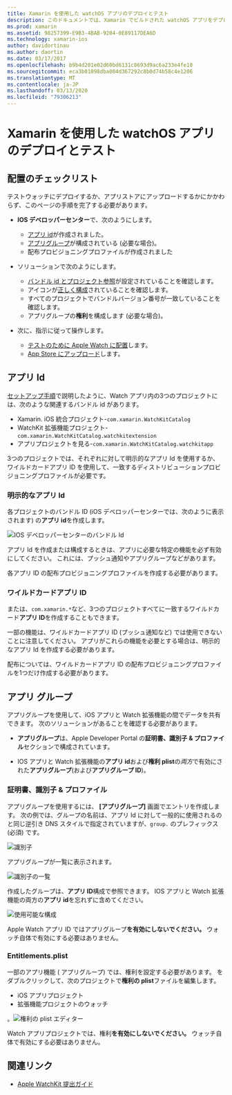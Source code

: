```yaml
---
title: Xamarin を使用した watchOS アプリのデプロイとテスト
description: このドキュメントでは、Xamarin でビルドされた watchOS アプリをデプロイしてテストする方法について説明します。 デプロイチェックリストを提供し、明示的およびワイルドカードアプリ Id について説明し、アプリグループについて確認します。
ms.prod: xamarin
ms.assetid: 98257399-E9B3-4BAB-9204-0E89117DEA6D
ms.technology: xamarin-ios
author: davidortinau
ms.author: daortin
ms.date: 03/17/2017
ms.openlocfilehash: b9b4d201e02d60bd6131c8693d9ac6a233e4fe10
ms.sourcegitcommit: eca3b01098dba004d367292c8b0d74b58c4e1206
ms.translationtype: MT
ms.contentlocale: ja-JP
ms.lasthandoff: 03/13/2020
ms.locfileid: "79306213"
---
```

# <a name="deploying-and-testing-watchos-apps-with-xamarin"></a>Xamarin を使用した watchOS アプリのデプロイとテスト

## <a name="deployment-checklist"></a>配置のチェックリスト

テストウォッチにデプロイするか、アプリストアにアップロードするかにかかわらず、このページの手順を完了する必要があります。

- **IOS デベロッパーセンター**で、次のようにします。
  - [アプリ id](#App_IDs)が作成されました。
  - [アプリグループ](#App_Groups)が構成されている (必要な場合)。
  - 配布プロビジョニングプロファイルが作成されました

- ソリューションで次のようにします。

  - [バンドル id とプロジェクト参照](~/ios/watchos/get-started/installation.md)が設定されていることを確認します。
  - アイコンが[正しく構成](~/ios/watchos/app-fundamentals/icons.md)されていることを確認します。
  - すべてのプロジェクトでバンドルバージョン番号が一致していることを確認します。
  - アプリグループの**権利**を構成します (必要な場合)。

- 次に、指示に従って操作します。
  - [テストのために Apple Watch に配置](~/ios/watchos/deploy-test/device.md)します。
  - [App Store にアップロード](~/ios/watchos/deploy-test/appstore.md)します。

<a name="App_IDs"/>

## <a name="app-ids"></a>アプリ Id

[セットアップ手順](~/ios/watchos/get-started/installation.md)で説明したように、Watch アプリ内の3つのプロジェクトには、次のような関連するバンドル id があります。

- Xamarin. iOS 統合プロジェクト-`com.xamarin.WatchKitCatalog`
- WatchKit 拡張機能プロジェクト-`com.xamarin.WatchKitCatalog.watchkitextension`
- アプリプロジェクトを見る-`com.xamarin.WatchKitCatalog.watchkitapp`

3つのプロジェクトでは、それぞれに対して明示的なアプリ Id を使用するか、ワイルドカードアプリ ID を使用して、一致するディストリビューションプロビジョニングプロファイルが必要です。

### <a name="explicit-app-ids"></a>明示的なアプリ Id

各プロジェクトのバンドル ID (iOS デベロッパーセンターでは、次のように表示されます) の**アプリ id**を作成します。

![IOS デベロッパーセンターのバンドル Id](images/appids-specific-sml.png)

アプリ Id を作成または構成するときは、アプリに必要な特定の機能を必ず有効にしてください。 これには、プッシュ通知やアプリグループなどがあります。

各アプリ ID の配布プロビジョニングプロファイルを作成する必要があります。

### <a name="wildcard-app-id"></a>ワイルドカードアプリ ID

または、`com.xamarin.*`など、3つのプロジェクトすべてに一致するワイルドカード**アプリ ID**を作成することもできます。

一部の機能は、ワイルドカードアプリ ID (プッシュ通知など) では使用できないことに注意してください。 アプリがこれらの機能を必要とする場合は、明示的なアプリ Id を作成する必要があります。

配布については、ワイルドカードアプリ ID の配布プロビジョニングプロファイルを1つだけ作成する必要があります。

<a name="App_Groups" />

## <a name="app-groups"></a>アプリ グループ

アプリグループを使用して、iOS アプリと Watch 拡張機能の間でデータを共有できます。 次のソリューションがあることを確認する必要があります。

- **アプリグループ**は、Apple Developer Portal の**証明書、識別子 & プロファイル**セクションで構成されています。

- IOS アプリと Watch 拡張機能の**アプリ id**および**権利 plist**の*両方*で有効にされた**アプリグループ**(および**アプリグループ ID**)。

### <a name="certificates-identifiers--profiles"></a>証明書、識別子 & プロファイル

アプリグループを使用するには、 **[アプリグループ]** 画面でエントリを作成します。 次の例では、グループの名前は、アプリ Id に対して一般的に使用されるのと同じ逆引き DNS スタイルで指定されていますが、`group.` のプレフィックス (必須) です。

![識別子](images/appgroups-new-sml.png)

アプリグループが一覧に表示されます。

![識別子の一覧](images/appgroups-setup-sml.png)

作成したグループは、**アプリ ID**構成で参照できます。 IOS アプリと Watch 拡張機能の両方の**アプリ id**を忘れずに含めてください。

![使用可能な構成](images/appgroups-sml.png)

Apple Watch アプリ ID ではアプリグループ**を有効にしないでください。** ウォッチ自体で有効にする必要はありません。

### <a name="entitlementsplist"></a>Entitlements.plist

一部のアプリ機能 ( アプリグループ) では、権利を設定する必要があります。
をダブルクリックして、次のプロジェクトで**権利の plist**ファイルを編集します。

- iOS アプリプロジェクト
- 拡張機能プロジェクトのウォッチ

。![権利の plist エディター](images/entitlements-plist-sml.png)

Watch アプリプロジェクトでは、権利**を有効にしないでください。** ウォッチ自体で有効にする必要はありません。

## <a name="related-links"></a>関連リンク

- [Apple WatchKit 提出ガイド](https://developer.apple.com/app-store/watch/)
